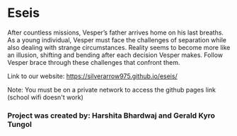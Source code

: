 # Eseis
After countless missions, Vesper’s father arrives home on his last breaths. As a young individual, Vesper must face the challenges of separation while also dealing with strange circumstances. Reality seems to become more like an illusion, shifting and bending after each decision Vesper makes. Follow Vesper brace through these challenges that confront them.

Link to our website: https://silverarrow975.github.io/eseis/

Note: You must be on a private network to access the github pages link (school wifi doesn't work)

### Project was created by: Harshita Bhardwaj and Gerald Kyro Tungol 

